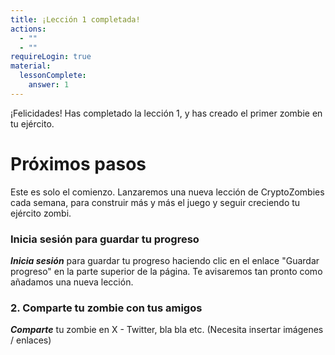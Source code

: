 ```yaml
---
title: ¡Lección 1 completada!
actions:
  - ""
  - ""
requireLogin: true
material:
  lessonComplete:
    answer: 1
---
```


¡Felicidades! Has completado la lección 1, y has creado el primer zombie en tu ejército.

# Próximos pasos

Este es solo el comienzo. Lanzaremos una nueva lección de CryptoZombies cada semana, para construir más y más el juego y seguir creciendo tu ejército zombi.

### Inicia sesión para guardar tu progreso

**_Inicia sesión_** para guardar tu progreso haciendo clic en el enlace "Guardar progreso" en la parte superior de la página. Te avisaremos tan pronto como añadamos una nueva lección.

### 2. Comparte tu zombie con tus amigos

**_Comparte_** tu zombie en X - Twitter, bla bla etc. (Necesita insertar imágenes / enlaces)
